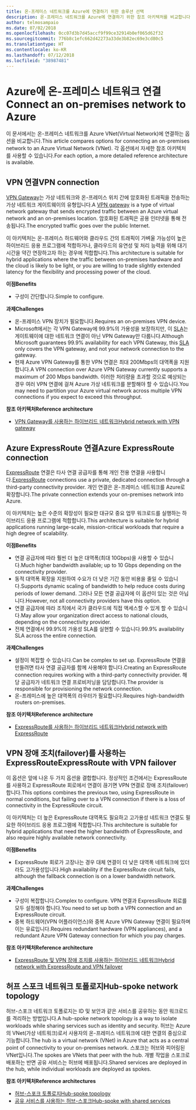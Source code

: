 ```yaml
---
title: 온-프레미스 네트워크를 Azure에 연결하기 위한 솔루션 선택
description: 온-프레미스 네트워크를 Azure에 연결하기 위한 참조 아키텍처를 비교합니다.
author: telmosampaio
ms.date: 07/02/2018
ms.openlocfilehash: 0cc07d3b7d45accf9f99ce32914b0ef065d62f32
ms.sourcegitcommit: 776b8c1efc662d42273a33de3b82ec69e3cd80c5
ms.translationtype: HT
ms.contentlocale: ko-KR
ms.lasthandoff: 07/12/2018
ms.locfileid: "38987481"
---
```

# <a name="connect-an-on-premises-network-to-azure"></a><span data-ttu-id="aa0f8-103">Azure에 온-프레미스 네트워크 연결</span><span class="sxs-lookup"><span data-stu-id="aa0f8-103">Connect an on-premises network to Azure</span></span>

<span data-ttu-id="aa0f8-104">이 문서에서는 온-프레미스 네트워크를 Azure VNet(Virtual Network)에 연결하는 옵션을 비교합니다.</span><span class="sxs-lookup"><span data-stu-id="aa0f8-104">This article compares options for connecting an on-premises network to an Azure Virtual Network (VNet).</span></span> <span data-ttu-id="aa0f8-105">각 옵션에서 자세한 참조 아키텍처를 사용할 수 있습니다.</span><span class="sxs-lookup"><span data-stu-id="aa0f8-105">For each option, a more detailed reference architecture is available.</span></span>

## <a name="vpn-connection"></a><span data-ttu-id="aa0f8-106">VPN 연결</span><span class="sxs-lookup"><span data-stu-id="aa0f8-106">VPN connection</span></span>

<span data-ttu-id="aa0f8-107">[VPN Gateway](/azure/vpn-gateway/vpn-gateway-about-vpngateways)는 가상 네트워크와 온-프레미스 위치 간에 암호화된 트래픽을 전송하는 가상 네트워크 게이트웨이의 유형입니다.</span><span class="sxs-lookup"><span data-stu-id="aa0f8-107">A [VPN gateway](/azure/vpn-gateway/vpn-gateway-about-vpngateways) is a type of virtual network gateway that sends encrypted traffic between an Azure virtual network and an on-premises location.</span></span> <span data-ttu-id="aa0f8-108">암호화된 트래픽은 공용 인터넷을 통해 전송됩니다.</span><span class="sxs-lookup"><span data-stu-id="aa0f8-108">The encrypted traffic goes over the public Internet.</span></span>

<span data-ttu-id="aa0f8-109">이 아키텍처는 온-프레미스 하드웨어와 클라우드 간의 트래픽이 가벼울 가능성이 높은 하이브리드 응용 프로그램에 적합하거나, 클라우드의 유연성 및 처리 능력을 위해 대기 시간을 약간 연장하고자 하는 경우에 적합합니다.</span><span class="sxs-lookup"><span data-stu-id="aa0f8-109">This architecture is suitable for hybrid applications where the traffic between on-premises hardware and the cloud is likely to be light, or you are willing to trade slightly extended latency for the flexibility and processing power of the cloud.</span></span>

<span data-ttu-id="aa0f8-110">**이점**</span><span class="sxs-lookup"><span data-stu-id="aa0f8-110">**Benefits**</span></span>

- <span data-ttu-id="aa0f8-111">구성이 간단합니다.</span><span class="sxs-lookup"><span data-stu-id="aa0f8-111">Simple to configure.</span></span>

<span data-ttu-id="aa0f8-112">**과제**</span><span class="sxs-lookup"><span data-stu-id="aa0f8-112">**Challenges**</span></span>

- <span data-ttu-id="aa0f8-113">온-프레미스 VPN 장치가 필요합니다.</span><span class="sxs-lookup"><span data-stu-id="aa0f8-113">Requires an on-premises VPN device.</span></span>
- <span data-ttu-id="aa0f8-114">Microsoft에서는 각 VPN Gateway에 99.9%의 가용성을 보장하지만, 이 [SLA](https://azure.microsoft.com/support/legal/sla/vpn-gateway/)는 게이트웨이에 대한 네트워크 연결이 아닌 VPN Gateway만 다룹니다.</span><span class="sxs-lookup"><span data-stu-id="aa0f8-114">Although Microsoft guarantees 99.9% availability for each VPN Gateway, this [SLA](https://azure.microsoft.com/support/legal/sla/vpn-gateway/) only covers the VPN gateway, and not your network connection to the gateway.</span></span>
- <span data-ttu-id="aa0f8-115">현재 Azure VPN Gateway를 통한 VPN 연결은 최대 200Mbps의 대역폭을 지원합니다.</span><span class="sxs-lookup"><span data-stu-id="aa0f8-115">A VPN connection over Azure VPN Gateway currently supports a maximum of 200 Mbps bandwidth.</span></span> <span data-ttu-id="aa0f8-116">이러한 처리량을 초과할 것으로 예상되는 경우 여러 VPN 연결에 걸쳐 Azure 가상 네트워크를 분할해야 할 수 있습니다.</span><span class="sxs-lookup"><span data-stu-id="aa0f8-116">You may need to partition your Azure virtual network across multiple VPN connections if you expect to exceed this throughput.</span></span>

<span data-ttu-id="aa0f8-117">**참조 아키텍처**</span><span class="sxs-lookup"><span data-stu-id="aa0f8-117">**Reference architecture**</span></span>

- [<span data-ttu-id="aa0f8-118">VPN Gateway를 사용하는 하이브리드 네트워크</span><span class="sxs-lookup"><span data-stu-id="aa0f8-118">Hybrid network with VPN gateway</span></span>](./vpn.md)

## <a name="azure-expressroute-connection"></a><span data-ttu-id="aa0f8-119">Azure ExpressRoute 연결</span><span class="sxs-lookup"><span data-stu-id="aa0f8-119">Azure ExpressRoute connection</span></span>

<span data-ttu-id="aa0f8-120">[ExpressRoute](/azure/expressroute/) 연결은 타사 연결 공급자를 통해 개인 전용 연결을 사용합니다.</span><span class="sxs-lookup"><span data-stu-id="aa0f8-120">[ExpressRoute](/azure/expressroute/) connections use a private, dedicated connection through a third-party connectivity provider.</span></span> <span data-ttu-id="aa0f8-121">개인 연결은 온-프레미스 네트워크를 Azure로 확장합니다.</span><span class="sxs-lookup"><span data-stu-id="aa0f8-121">The private connection extends your on-premises network into Azure.</span></span> 

<span data-ttu-id="aa0f8-122">이 아키텍처는 높은 수준의 확장성이 필요한 대규모 중요 업무 워크로드를 실행하는 하이브리드 응용 프로그램에 적합합니다.</span><span class="sxs-lookup"><span data-stu-id="aa0f8-122">This architecture is suitable for hybrid applications running large-scale, mission-critical workloads that require a high degree of scalability.</span></span> 

<span data-ttu-id="aa0f8-123">**이점**</span><span class="sxs-lookup"><span data-stu-id="aa0f8-123">**Benefits**</span></span>

- <span data-ttu-id="aa0f8-124">연결 공급자에 따라 훨씬 더 높은 대역폭(최대 10Gbps)을 사용할 수 있습니다.</span><span class="sxs-lookup"><span data-stu-id="aa0f8-124">Much higher bandwidth available; up to 10 Gbps depending on the connectivity provider.</span></span>
- <span data-ttu-id="aa0f8-125">동적 대역폭 확장을 지원하여 수요가 더 낮은 기간 동안 비용을 줄일 수 있습니다.</span><span class="sxs-lookup"><span data-stu-id="aa0f8-125">Supports dynamic scaling of bandwidth to help reduce costs during periods of lower demand.</span></span> <span data-ttu-id="aa0f8-126">그러나 모든 연결 공급자에 이 옵션이 있는 것은 아닙니다.</span><span class="sxs-lookup"><span data-stu-id="aa0f8-126">However, not all connectivity providers have this option.</span></span>
- <span data-ttu-id="aa0f8-127">연결 공급자에 따라 조직에서 국가 클라우드에 직접 액세스할 수 있게 할 수 있습니다.</span><span class="sxs-lookup"><span data-stu-id="aa0f8-127">May allow your organization direct access to national clouds, depending on the connectivity provider.</span></span>
- <span data-ttu-id="aa0f8-128">전체 연결에서 99.9%의 가용성 SLA를 실현할 수 있습니다.</span><span class="sxs-lookup"><span data-stu-id="aa0f8-128">99.9% availability SLA across the entire connection.</span></span>

<span data-ttu-id="aa0f8-129">**과제**</span><span class="sxs-lookup"><span data-stu-id="aa0f8-129">**Challenges**</span></span>

- <span data-ttu-id="aa0f8-130">설정이 복잡할 수 있습니다.</span><span class="sxs-lookup"><span data-stu-id="aa0f8-130">Can be complex to set up.</span></span> <span data-ttu-id="aa0f8-131">ExpressRoute 연결을 만들려면 타사 연결 공급자를 함께 사용해야 합니다.</span><span class="sxs-lookup"><span data-stu-id="aa0f8-131">Creating an ExpressRoute connection requires working with a third-party connectivity provider.</span></span> <span data-ttu-id="aa0f8-132">해당 공급자가 네트워크 연결 프로비저닝을 담당합니다.</span><span class="sxs-lookup"><span data-stu-id="aa0f8-132">The provider is responsible for provisioning the network connection.</span></span>
- <span data-ttu-id="aa0f8-133">온-프레미스에 높은 대역폭의 라우터가 필요합니다.</span><span class="sxs-lookup"><span data-stu-id="aa0f8-133">Requires high-bandwidth routers on-premises.</span></span>

<span data-ttu-id="aa0f8-134">**참조 아키텍처**</span><span class="sxs-lookup"><span data-stu-id="aa0f8-134">**Reference architecture**</span></span>

- [<span data-ttu-id="aa0f8-135">ExpressRoute를 사용하는 하이브리드 네트워크</span><span class="sxs-lookup"><span data-stu-id="aa0f8-135">Hybrid network with ExpressRoute</span></span>](./expressroute.md)

## <a name="expressroute-with-vpn-failover"></a><span data-ttu-id="aa0f8-136">VPN 장애 조치(failover)를 사용하는 ExpressRoute</span><span class="sxs-lookup"><span data-stu-id="aa0f8-136">ExpressRoute with VPN failover</span></span>

<span data-ttu-id="aa0f8-137">이 옵션은 앞에 나온 두 가지 옵션을 결합합니다. 정상적인 조건에서는 ExpressRoute를 사용하고 ExpressRoute 회로에서 연결이 끊기면 VPN 연결로 장애 조치(failover)합니다.</span><span class="sxs-lookup"><span data-stu-id="aa0f8-137">This options combines the previous two, using ExpressRoute in normal conditions, but failing over to a VPN connection if there is a loss of connectivity in the ExpressRoute circuit.</span></span>

<span data-ttu-id="aa0f8-138">이 아키텍처는 더 높은 ExpressRoute 대역폭도 필요하고 고가용성 네트워크 연결도 필요한 하이브리드 응용 프로그램에 적합합니다.</span><span class="sxs-lookup"><span data-stu-id="aa0f8-138">This architecture is suitable for hybrid applications that need the higher bandwidth of ExpressRoute, and also require highly available network connectivity.</span></span> 

<span data-ttu-id="aa0f8-139">**이점**</span><span class="sxs-lookup"><span data-stu-id="aa0f8-139">**Benefits**</span></span>

- <span data-ttu-id="aa0f8-140">ExpressRoute 회로가 고장나는 경우 대체 연결이 더 낮은 대역폭 네트워크에 있더라도 고가용성입니다.</span><span class="sxs-lookup"><span data-stu-id="aa0f8-140">High availability if the ExpressRoute circuit fails, although the fallback connection is on a lower bandwidth network.</span></span>

<span data-ttu-id="aa0f8-141">**과제**</span><span class="sxs-lookup"><span data-stu-id="aa0f8-141">**Challenges**</span></span>

- <span data-ttu-id="aa0f8-142">구성이 복잡합니다.</span><span class="sxs-lookup"><span data-stu-id="aa0f8-142">Complex to configure.</span></span> <span data-ttu-id="aa0f8-143">VPN 연결과 ExpressRoute 회로를 모두 설정해야 합니다.</span><span class="sxs-lookup"><span data-stu-id="aa0f8-143">You need to set up both a VPN connection and an ExpressRoute circuit.</span></span>
- <span data-ttu-id="aa0f8-144">중복 하드웨어(VPN 어플라이언스)와 중복 Azure VPN Gateway 연결이 필요하며 이는 유료입니다.</span><span class="sxs-lookup"><span data-stu-id="aa0f8-144">Requires redundant hardware (VPN appliances), and a redundant Azure VPN Gateway connection for which you pay charges.</span></span>

<span data-ttu-id="aa0f8-145">**참조 아키텍처**</span><span class="sxs-lookup"><span data-stu-id="aa0f8-145">**Reference architecture**</span></span>

- [<span data-ttu-id="aa0f8-146">ExpressRoute 및 VPN 장애 조치를 사용하는 하이브리드 네트워크</span><span class="sxs-lookup"><span data-stu-id="aa0f8-146">Hybrid network with ExpressRoute and VPN failover</span></span>](./expressroute-vpn-failover.md)


## <a name="hub-spoke-network-topology"></a><span data-ttu-id="aa0f8-147">허프 스포크 네트워크 토폴로지</span><span class="sxs-lookup"><span data-stu-id="aa0f8-147">Hub-spoke network topology</span></span>

<span data-ttu-id="aa0f8-148">허브-스포크 네트워크 토폴로지는 ID 및 보안과 같은 서비스를 공유하는 동안 워크로드를 격리하는 방법입니다.</span><span class="sxs-lookup"><span data-stu-id="aa0f8-148">A hub-spoke network topology is a way to isolate workloads while sharing services such as identity and security.</span></span> <span data-ttu-id="aa0f8-149">허브는 Azure의 VNet(가상 네트워크)로서 사용자의 온-프레미스 네트워크에 대한 연결의 중심으로 기능합니다.</span><span class="sxs-lookup"><span data-stu-id="aa0f8-149">The hub is a virtual network (VNet) in Azure that acts as a central point of connectivity to your on-premises network.</span></span> <span data-ttu-id="aa0f8-150">스포크는 허브와 피어링된 VNet입니다.</span><span class="sxs-lookup"><span data-stu-id="aa0f8-150">The spokes are VNets that peer with the hub.</span></span> <span data-ttu-id="aa0f8-151">개별 작업을 스포크로 배포하는 반면 공유 서비스는 허브에 배포됩니다.</span><span class="sxs-lookup"><span data-stu-id="aa0f8-151">Shared services are deployed in the hub, while individual workloads are deployed as spokes.</span></span>


<span data-ttu-id="aa0f8-152">**참조 아키텍처**</span><span class="sxs-lookup"><span data-stu-id="aa0f8-152">**Reference architectures**</span></span>

- [<span data-ttu-id="aa0f8-153">허브-스포크 토폴로지</span><span class="sxs-lookup"><span data-stu-id="aa0f8-153">Hub-spoke topology</span></span>](./hub-spoke.md)
- [<span data-ttu-id="aa0f8-154">공유 서비스를 사용하는 허브-스포크</span><span class="sxs-lookup"><span data-stu-id="aa0f8-154">Hub-spoke with shared services</span></span>](./shared-services.md)
